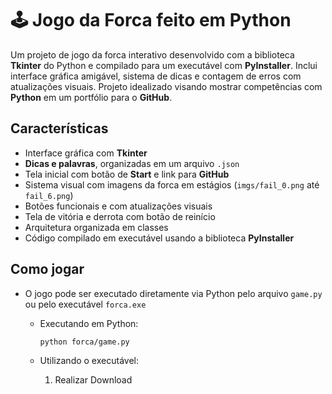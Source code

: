 # 🕹️ Jogo da Forca feito em Python

Um projeto de jogo da forca interativo desenvolvido com a biblioteca **Tkinter** do Python e compilado para um executável com **PyInstaller**. Inclui interface gráfica amigável, sistema de dicas e contagem de erros com atualizações visuais. Projeto idealizado visando mostrar competências com **Python** em um portfólio para o **GitHub**.

## Características

* Interface gráfica com **Tkinter**
* **Dicas e palavras**, organizadas em um arquivo `.json`
* Tela inicial com botão de **Start** e link para **GitHub**
* Sistema visual com imagens da forca em estágios (`imgs/fail_0.png` até `fail_6.png`)
* Botões funcionais e com atualizações visuais
* Tela de vitória e derrota com botão de reinício
* Arquitetura organizada em classes
* Código compilado em executável usando a biblioteca **PyInstaller**

## Como jogar
* O jogo pode ser executado diretamente via Python pelo arquivo `game.py` ou pelo executável `forca.exe`
  - Executando em Python:
  
    ```
    python forca/game.py
    ```
  - Utilizando o executável:
    1. Realizar Download

